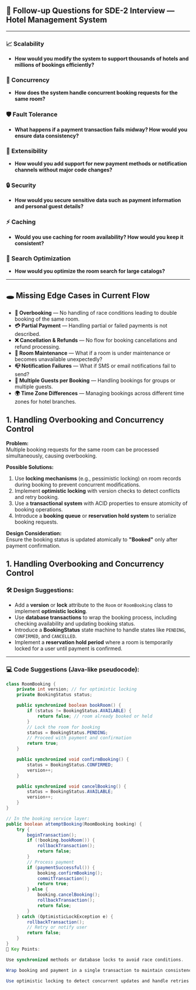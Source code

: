 ## 🏨 Follow-up Questions for SDE-2 Interview — Hotel Management System

---

### 📈 Scalability
- **How would you modify the system to support thousands of hotels and millions of bookings efficiently?**

### 🧵 Concurrency
- **How does the system handle concurrent booking requests for the same room?**

### 🛡️ Fault Tolerance
- **What happens if a payment transaction fails midway? How would you ensure data consistency?**

### 🧩 Extensibility
- **How would you add support for new payment methods or notification channels without major code changes?**

### 🔒 Security
- **How would you secure sensitive data such as payment information and personal guest details?**

### ⚡ Caching
- **Would you use caching for room availability? How would you keep it consistent?**

### 🔎 Search Optimization
- **How would you optimize the room search for large catalogs?**

---

## 🕳️ Missing Edge Cases in Current Flow

- **🔁 Overbooking** — No handling of race conditions leading to double booking of the same room.
- **💳 Partial Payment** — Handling partial or failed payments is not described.
- **❌ Cancellation & Refunds** — No flow for booking cancellations and refund processing.
- **🧽 Room Maintenance** — What if a room is under maintenance or becomes unavailable unexpectedly?
- **📪 Notification Failures** — What if SMS or email notifications fail to send?
- **👥 Multiple Guests per Booking** — Handling bookings for groups or multiple guests.
- **🌍 Time Zone Differences** — Managing bookings across different time zones for hotel branches.


## 1. Handling Overbooking and Concurrency Control

**Problem:**  
Multiple booking requests for the same room can be processed simultaneously, causing overbooking.

**Possible Solutions:**
1. Use **locking mechanisms** (e.g., pessimistic locking) on room records during booking to prevent concurrent modifications.
2. Implement **optimistic locking** with version checks to detect conflicts and retry booking.
3. Use a **transactional system** with ACID properties to ensure atomicity of booking operations.
4. Introduce a **booking queue** or **reservation hold system** to serialize booking requests.

**Design Consideration:**  
Ensure the booking status is updated atomically to **"Booked"** only after payment confirmation.
## 1. Handling Overbooking and Concurrency Control

### 🛠️ Design Suggestions:
- Add a **version** or **lock** attribute to the `Room` or `RoomBooking` class to implement **optimistic locking**.
- Use **database transactions** to wrap the booking process, including checking availability and updating booking status.
- Introduce a **BookingStatus** state machine to handle states like `PENDING`, `CONFIRMED`, and `CANCELLED`.
- Implement a **reservation hold period** where a room is temporarily locked for a user until payment is confirmed.

---

### 💻 Code Suggestions (Java-like pseudocode):

```java
class RoomBooking {
    private int version; // for optimistic locking
    private BookingStatus status;

    public synchronized boolean bookRoom() {
        if (status != BookingStatus.AVAILABLE) {
            return false; // room already booked or held
        }
        // Lock the room for booking
        status = BookingStatus.PENDING;
        // Proceed with payment and confirmation
        return true;
    }

    public synchronized void confirmBooking() {
        status = BookingStatus.CONFIRMED;
        version++;
    }

    public synchronized void cancelBooking() {
        status = BookingStatus.AVAILABLE;
        version++;
    }
}

// In the booking service layer:
public boolean attemptBooking(RoomBooking booking) {
    try {
        beginTransaction();
        if (!booking.bookRoom()) {
            rollbackTransaction();
            return false;
        }
        // Process payment
        if (paymentSuccessful()) {
            booking.confirmBooking();
            commitTransaction();
            return true;
        } else {
            booking.cancelBooking();
            rollbackTransaction();
            return false;
        }
    } catch (OptimisticLockException e) {
        rollbackTransaction();
        // Retry or notify user
        return false;
    }
}
📌 Key Points:

Use synchronized methods or database locks to avoid race conditions.

Wrap booking and payment in a single transaction to maintain consistency.

Use optimistic locking to detect concurrent updates and handle retries.